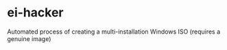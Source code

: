 # ei-hacker
Automated process of creating a multi-installation Windows ISO (requires a genuine image)
